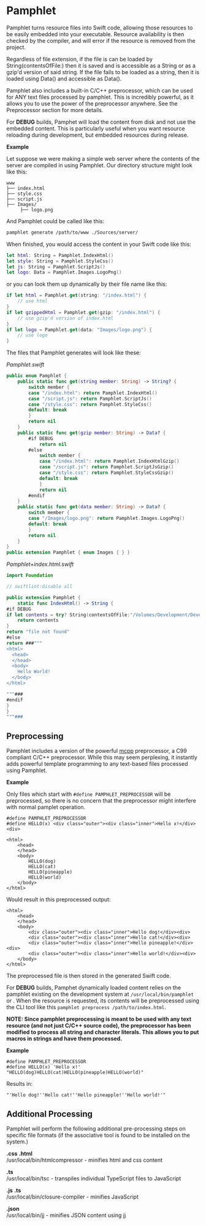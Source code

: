 # Pamphlet

Pamphlet turns resource files into Swift code, allowing those resources to be easily embedded into your executable. Resource availability is then checked by the compiler, and will error if the resource is removed from the project.

Regardless of file extension, if the file is can be loaded by String(contentsOfFile:) then it is saved and is accessible as a String or as a gzip'd version of said string.  If the file fails to be loaded as a string, then it is loaded using Data() and accessible as Data().

Pamphlet also includes a built-in C/C++ preprocessor, which can be used for ANY text files processed by pamphlet. This is incredibly powerful, as it allows you to use the power of the preprocessor anywhere.  See the Preprocessor section for more details.

For **DEBUG** builds, Pamphet will load the content from disk and not use the embedded content. This is particularly useful when you want resource reloading during development, but embedded resources during release.


**Example**

Let suppose we were making a simple web server where the contents of the server are compiled in using Pamphlet.  Our directory structure might look like this:

```
www  
├── index.html  
├── style.css  
├── script.js  
├── Images/  
     ├── logo.png  
```


And Pamphlet could be called like this:

```bash
pamphlet generate /path/to/www ./Sources/server/ 
```

When finished, you would access the content in your Swift code like this:

```swift
let html: String = Pamphlet.IndexHtml()
let style: String = Pamphlet.StyleCss()
let js: String = Pamphlet.ScriptJs()
let logo: Data = Pamphlet.Images.LogoPng()
```

or you can look them up dynamically by their file name like this:

```swift
if let html = Pamphlet.get(string: "/index.html") {
    // use html
}
if let gzippedHtml = Pamphlet.get(gzip: "/index.html") {
    // use gzip'd version of index.html
}
if let logo = Pamphlet.get(data: "Images/logo.png") {
    // use logo
}
```


The files that Pamphlet generates will look like these:

*Pamphlet.swift*

```swift
public enum Pamphlet {
    public static func get(string member: String) -> String? {
        switch member {
        case "/index.html": return Pamphlet.IndexHtml()
        case "/script.js": return Pamphlet.ScriptJs()
        case "/style.css": return Pamphlet.StyleCss()
        default: break
        }
        return nil
    }
    public static func get(gzip member: String) -> Data? {
        #if DEBUG
            return nil
        #else
            switch member {
            case "/index.html": return Pamphlet.IndexHtmlGzip()
            case "/script.js": return Pamphlet.ScriptJsGzip()
            case "/style.css": return Pamphlet.StyleCssGzip()
            default: break
            }
            return nil
        #endif
    }
    public static func get(data member: String) -> Data? {
        switch member {
        case "/Images/logo.png": return Pamphlet.Images.LogoPng()
        default: break
        }
        return nil
    }
}
public extension Pamphlet { enum Images { } }
```

*Pamphlet+index.html.swift*

```swift
import Foundation

// swiftlint:disable all

public extension Pamphlet {
    static func IndexHtml() -> String {
#if DEBUG
if let contents = try? String(contentsOfFile:"/Volumes/Development/Development/chimerasw2/Pamphlet/meta/test/index.html") {
    return contents
}
return "file not found"
#else
return ###"""
<html>
  <head>
  </head>
  <body>
    Hello World!
  </body>
</html>

"""###
#endif
}
}
"""###
```

## Preprocessing

Pamphlet includes a version of the powerful [mcpp](http://mcpp.sourceforge.net) preprocessor, a C99 compliant C/C++ preprocessor.  While this may seem perplexing, it instantly adds powerful template programming to any text-based files processed using Pamphlet.

**Example**

Only files which start with ```#define PAMPHLET_PREPROCESSOR``` will be preprocessed, so there is no concern that the preprocessor might interfere with normal pamplet operation.

```
#define PAMPHLET_PREPROCESSOR
#define HELLO(x) <div class="outer"><div class="inner">Hello x!</div><div>

<html>
	<head>
	</head>
	<body>
		HELLO(dog)
		HELLO(cat)
		HELLO(pineapple)
		HELLO(world)
	</body>
</html>
```

Would result in this preprocessed output:

```
<html>
	<head>
	</head>
	<body>
		<div class="outer"><div class="inner">Hello dog!</div><div>
		<div class="outer"><div class="inner">Hello cat!</div><div>
		<div class="outer"><div class="inner">Hello pineapple!</div><div>
		<div class="outer"><div class="inner">Hello world!</div><div>
	</body>
</html>
```

The preprocessed file is then stored in the generated Swift code.

For **DEBUG** builds, Pamphet dynamically loaded content relies on the pamphlet existing on the development system at ```/usr/local/bin/pamphlet``` or .  When the resource is requested, its contents will be preprocessed using the CLI tool like this ```pamphlet preprocess /path/to/index.html```.

**NOTE: Since pamphlet preprocessing is meant to be used with any text resource (and not just C/C++ source code), the preprocessor has been modified to process all string and character literals. This allows you to put macros in strings and have them processed.**

**Example**

```
#define PAMPHLET_PREPROCESSOR
#define HELLO(x) 'Hello x!'
"HELLO(dog)HELLO(cat)HELLO(pineapple)HELLO(world)"
```

Results in:

```
"'Hello dog!''Hello cat!''Hello pineapple!''Hello world!'"
```

## Additional Processing

Pamphlet will perform the following additional pre-processing steps on specific file formats (if the associative tool is found to be installed on the system.)

**.css** **.html**  
/usr/local/bin/htmlcompressor - minifies html and css content

**.ts**  
/usr/local/bin/tsc - transpiles individual TypeScript files to JavaScript

**.js** **.ts**  
/usr/local/bin/closure-compiler - minifies JavaScript

**.json**    
/usr/local/bin/jj - minifies JSON content using [jj](https://github.com/tidwall/jj)


